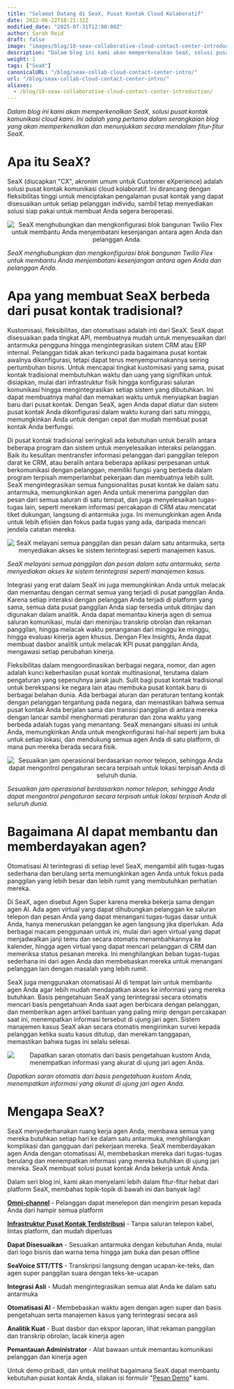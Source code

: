 ```yaml
---
title: "Selamat Datang di SeaX, Pusat Kontak Cloud Kolaboratif"
date: 2022-06-22T18:21:32Z
modified_date: "2025-07-31T12:00:00Z"
author: Sarah Reid
draft: false
image: "images/blog/18-seax-collaborative-cloud-contact-center-introduction/SeaX_future.png"
description: "Dalam blog ini kami akan memperkenalkan SeaX, solusi pusat kontak komunikasi cloud kami. Ini adalah yang pertama dalam serangkaian blog yang akan memperkenalkan dan menunjukkan secara mendalam fitur-fitur SeaX."
weight: 1
tags: ["SeaX"]
canonicalURL: "/blog/seax-collab-cloud-contact-center-intro/"
url: "/blog/seax-collab-cloud-contact-center-intro/"
aliases: 
  - /blog/18-seax-collaborative-cloud-contact-center-introduction/
---
```


*Dalam blog ini kami akan memperkenalkan SeaX, solusi pusat kontak komunikasi cloud kami. Ini adalah yang pertama dalam serangkaian blog yang akan memperkenalkan dan menunjukkan secara mendalam fitur-fitur SeaX.*

# Apa itu SeaX?

SeaX (diucapkan "CX", akronim umum untuk Customer eXperience) adalah solusi pusat kontak komunikasi cloud kolaboratif. Ini dirancang dengan fleksibilitas tinggi untuk menciptakan pengalaman pusat kontak yang dapat disesuaikan untuk setiap pelanggan individu, sambil tetap menyediakan solusi siap pakai untuk membuat Anda segera beroperasi.

<center>
<img src="/images/blog/18-seax-collaborative-cloud-contact-center-introduction/seax-vs-flex.gif" alt="SeaX menghubungkan dan mengkonfigurasi blok bangunan Twilio Flex untuk membantu Anda menjembatani kesenjangan antara agen Anda dan pelanggan Anda.">
</center>

*SeaX menghubungkan dan mengkonfigurasi blok bangunan Twilio Flex untuk membantu Anda menjembatani kesenjangan antara agen Anda dan pelanggan Anda.*

# Apa yang membuat SeaX berbeda dari pusat kontak tradisional?

Kustomisasi, fleksibilitas, dan otomatisasi adalah inti dari SeaX. SeaX dapat disesuaikan pada tingkat API, membuatnya mudah untuk menyesuaikan dari antarmuka pengguna hingga mengintegrasikan sistem CRM atau ERP internal. Pelanggan tidak akan terkunci pada bagaimana pusat kontak awalnya dikonfigurasi, tetapi dapat terus menyempurnakannya seiring pertumbuhan bisnis. Untuk mencapai tingkat kustomisasi yang sama, pusat kontak tradisional membutuhkan waktu dan uang yang signifikan untuk disiapkan, mulai dari infrastruktur fisik hingga konfigurasi saluran komunikasi hingga mengintegrasikan setiap sistem yang dibutuhkan. Ini dapat membuatnya mahal dan memakan waktu untuk menyiapkan bagian baru dari pusat kontak. Dengan SeaX, agen Anda dapat diatur dan sistem pusat kontak Anda dikonfigurasi dalam waktu kurang dari satu minggu, memungkinkan Anda untuk dengan cepat dan mudah membuat pusat kontak Anda berfungsi.

Di pusat kontak tradisional seringkali ada kebutuhan untuk beralih antara beberapa program dan sistem untuk menyelesaikan interaksi pelanggan. Baik itu kesulitan mentransfer informasi pelanggan dari panggilan telepon darat ke CRM, atau beralih antara beberapa aplikasi perpesanan untuk berkomunikasi dengan pelanggan, memiliki fungsi yang berbeda dalam program terpisah memperlambat pekerjaan dan membuatnya lebih sulit. SeaX mengintegrasikan semua fungsionalitas pusat kontak ke dalam satu antarmuka, memungkinkan agen Anda untuk menerima panggilan dan pesan dari semua saluran di satu tempat, dan juga menyelesaikan tugas-tugas lain, seperti merekam informasi percakapan di CRM atau mencatat tiket dukungan, langsung di antarmuka juga. Ini memungkinkan agen Anda untuk lebih efisien dan fokus pada tugas yang ada, daripada mencari jendela catatan mereka.

<center>
<img src="/images/blog/18-seax-collaborative-cloud-contact-center-introduction/one-interface.png" alt="SeaX melayani semua panggilan dan pesan dalam satu antarmuka, serta menyediakan akses ke sistem terintegrasi seperti manajemen kasus.">
</center>

*SeaX melayani semua panggilan dan pesan dalam satu antarmuka, serta menyediakan akses ke sistem terintegrasi seperti manajemen kasus.*

Integrasi yang erat dalam SeaX ini juga memungkinkan Anda untuk melacak dan memantau dengan cermat semua yang terjadi di pusat panggilan Anda. Karena setiap interaksi dengan pelanggan Anda terjadi di platform yang sama, semua data pusat panggilan Anda siap tersedia untuk ditinjau dan digunakan dalam analitik. Anda dapat memantau kinerja agen di semua saluran komunikasi, mulai dari meninjau transkrip obrolan dan rekaman panggilan, hingga melacak waktu penanganan dari minggu ke minggu, hingga evaluasi kinerja agen khusus. Dengan Flex Insights, Anda dapat membuat dasbor analitik untuk melacak KPI pusat panggilan Anda, mengawasi setiap perubahan kinerja.

Fleksibilitas dalam mengoordinasikan berbagai negara, nomor, dan agen adalah kunci keberhasilan pusat kontak multinasional, terutama dalam pengaturan yang sepenuhnya jarak jauh. Sulit bagi pusat kontak tradisional untuk berekspansi ke negara lain atau membuka pusat kontak baru di berbagai belahan dunia. Ada berbagai aturan dan peraturan tentang kontak dengan pelanggan tergantung pada negara, dan memastikan bahwa semua pusat kontak Anda berjalan sama dan transisi panggilan di antara mereka dengan lancar sambil menghormati peraturan dan zona waktu yang berbeda adalah tugas yang menantang. SeaX menangani situasi ini untuk Anda, memungkinkan Anda untuk mengkonfigurasi hal-hal seperti jam buka untuk setiap lokasi, dan mendukung semua agen Anda di satu platform, di mana pun mereka berada secara fisik.

<center>
<img src="/images/blog/18-seax-collaborative-cloud-contact-center-introduction/hours.png" alt="Sesuaikan jam operasional berdasarkan nomor telepon, sehingga Anda dapat mengontrol pengaturan secara terpisah untuk lokasi terpisah Anda di seluruh dunia.">
</center>

*Sesuaikan jam operasional berdasarkan nomor telepon, sehingga Anda dapat mengontrol pengaturan secara terpisah untuk lokasi terpisah Anda di seluruh dunia.*

# Bagaimana AI dapat membantu dan memberdayakan agen?

Otomatisasi AI terintegrasi di setiap level SeaX, mengambil alih tugas-tugas sederhana dan berulang serta memungkinkan agen Anda untuk fokus pada panggilan yang lebih besar dan lebih rumit yang membutuhkan perhatian mereka.

Di SeaX, agen disebut Agen Super karena mereka bekerja sama dengan agen AI. Ada agen virtual yang dapat dihubungkan pelanggan ke saluran telepon dan pesan Anda yang dapat menangani tugas-tugas dasar untuk Anda, hanya meneruskan pelanggan ke agen langsung jika diperlukan. Ada berbagai macam penggunaan untuk ini, mulai dari agen virtual yang dapat menjadwalkan janji temu dan secara otomatis menambahkannya ke kalender, hingga agen virtual yang dapat mencari pelanggan di CRM dan memeriksa status pesanan mereka. Ini menghilangkan beban tugas-tugas sederhana ini dari agen Anda dan membebaskan mereka untuk menangani pelanggan lain dengan masalah yang lebih rumit.

SeaX juga menggunakan otomatisasi AI di tempat lain untuk membantu agen Anda agar lebih mudah mendapatkan akses ke informasi yang mereka butuhkan. Basis pengetahuan SeaX yang terintegrasi secara otomatis mencari basis pengetahuan Anda saat agen berbicara dengan pelanggan, dan memberikan agen artikel bantuan yang paling mirip dengan percakapan saat ini, menempatkan informasi tersebut di ujung jari agen. Sistem manajemen kasus SeaX akan secara otomatis mengirimkan survei kepada pelanggan ketika suatu kasus ditutup, dan merekam tanggapan, memastikan bahwa tugas ini selalu selesai.

<center>
<img src="/images/blog/18-seax-collaborative-cloud-contact-center-introduction/kb.png" alt="Dapatkan saran otomatis dari basis pengetahuan kustom Anda, menempatkan informasi yang akurat di ujung jari agen Anda.">
</center>

*Dapatkan saran otomatis dari basis pengetahuan kustom Anda, menempatkan informasi yang akurat di ujung jari agen Anda.*

# Mengapa SeaX?

SeaX menyederhanakan ruang kerja agen Anda, membawa semua yang mereka butuhkan setiap hari ke dalam satu antarmuka, menghilangkan komplikasi dan gangguan dari pekerjaan mereka. SeaX memberdayakan agen Anda dengan otomatisasi AI, membebaskan mereka dari tugas-tugas berulang dan menempatkan informasi yang mereka butuhkan di ujung jari mereka. SeaX membuat solusi pusat kontak Anda bekerja untuk Anda.

Dalam seri blog ini, kami akan menyelami lebih dalam fitur-fitur hebat dari platform SeaX, membahas topik-topik di bawah ini dan banyak lagi!

[**Omni-channel**](https://seasalt.ai/blog/19-seax-omnichannel-communication/) - Pelanggan dapat menelepon dan mengirim pesan kepada Anda dari hampir semua platform

[**Infrastruktur Pusat Kontak Terdistribusi**](https://seasalt.ai/blog/20-seax-distributed-contact-center/) - Tanpa saluran telepon kabel, lintas platform, dan mudah diperluas

**Dapat Disesuaikan** - Sesuaikan antarmuka dengan kebutuhan Anda, mulai dari logo bisnis dan warna tema hingga jam buka dan pesan offline

**SeaVoice STT/TTS** - Transkripsi langsung dengan ucapan-ke-teks, dan agen super panggilan suara dengan teks-ke-ucapan

**Integrasi Asli** - Mudah mengintegrasikan semua alat Anda ke dalam satu antarmuka

**Otomatisasi AI** - Membebaskan waktu agen dengan agen super dan basis pengetahuan serta manajemen kasus yang terintegrasi secara asli

**Analitik Kuat** - Buat dasbor dan ekspor laporan, lihat rekaman panggilan dan transkrip obrolan, lacak kinerja agen

**Pemantauan Administrator** - Alat bawaan untuk memantau komunikasi pelanggan dan kinerja agen

Untuk demo pribadi, dan untuk melihat bagaimana SeaX dapat membantu kebutuhan pusat kontak Anda, silakan isi formulir "[Pesan Demo](https://meetings.hubspot.com/seasalt-ai/seasalt-meeting)" kami.
